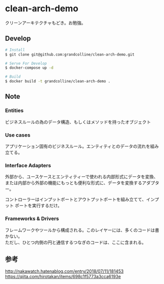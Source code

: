 # clean-arch-demo

クリーンアーキテクチャもどき。お勉強。


## Develop

```bash
# Install
$ git clone git@github.com:grandcolline/clean-arch-demo.git

# Serve For Develop
$ docker-compose up -d

# Build
$ docker build -t grandcolline/clean-arch-demo .
```

## Note

### Entities

ビジネスルールの為のデータ構造、もしくはメソッドを持ったオブジェクト

### Use cases

アプリケーション固有のビジネスルール。エンティティとのデータの流れを組み立てる。

### Interface Adapters

外部から、ユースケースとエンティティーで使われる内部形式にデータを変換、  
または内部から外部の機能にもっとも便利な形式に、データを変換するアダプター。

コントローラーはインプットポートとアウトプットポートを組み立てて、インプット ポートを実行するだけ。

### Frameworks & Drivers

フレームワークやツールから構成される。このレイヤーには、多くのコードは書かない。  
ただし、ひとつ内側の円と通信するつなぎのコードは、ここに含まれる。


## 参考
http://nakawatch.hatenablog.com/entry/2018/07/11/181453
https://qiita.com/hirotakan/items/698c1f5773a3cca6193e
